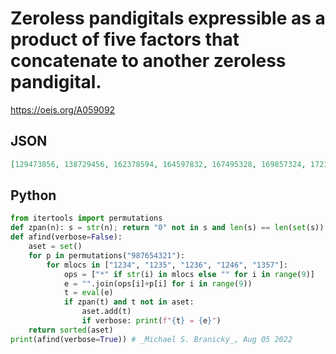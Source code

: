 # Zeroless pandigitals expressible as a product of five factors that concatenate to another zeroless pandigital\.
https://oeis.org/A059092
## JSON
```JSON
[129473856, 138729456, 162378594, 164597832, 167495328, 169857324, 172349856, 173429568, 175349286]
```
## Python
```Python
from itertools import permutations
def zpan(n): s = str(n); return "0" not in s and len(s) == len(set(s)) == 9
def afind(verbose=False):
    aset = set()
    for p in permutations("987654321"):
        for mlocs in ["1234", "1235", "1236", "1246", "1357"]:
            ops = ["*" if str(i) in mlocs else "" for i in range(9)]
            e = "".join(ops[i]+p[i] for i in range(9))
            t = eval(e)
            if zpan(t) and t not in aset:
                aset.add(t)
                if verbose: print(f"{t} = {e}")
    return sorted(aset)
print(afind(verbose=True)) # _Michael S. Branicky_, Aug 05 2022
```
